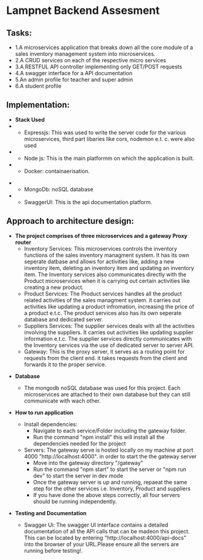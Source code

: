 # Lampnet Backend Assesment

## Tasks:

- 1.A microservices application that breaks down all the core module of a sales inventory management system into microservices.
- 2.A CRUD services on each of the respective micro services
- 3.A RESTFUL API controller implementing only GET/POST requests
- 4.A swagger interface for a API documentation
- 5.An admin profile for teacher and super admin
- 6.A student profile

## Implementation:

- **Stack Used**
- - Expressjs: This was used to write the server code for the various microservices, third part libaries like cors, nodemon e.t. c. were also used
- - Node js: This is the main platformm on which the application is built.
- - Docker: containaerisation.

* - MongoDb: noSQL database
* - SwaggerUI: This is the api documentation platform.

## Approach to architecture design:

- **The project comprises of three microservices and a gateway Proxy router**
  - Inventory Services:
    This microservices controls the inventory functions of the sales inventory managment system. It has its own seperate datbase and allows for activities like, adding a new inventory item, deleting an inventory item and updating an inventory item.
    The Inventory services also communicates directly with the Product microservices when it is carrying out certain activities like creating a new product.
  - Product Services:
    The Product services handles all the product related activities of the sales managment system. it carries out activities like updating a product infromation, increasing the price of a product e.t.c. The product services also has its own seperate database and dedicated server.
  - Suppliers Services:
    The supplier services deals with all the activities involving the suppliers. It carries out activities like updating supplier information e.t.c. The supplier services directly communicates with the Inventory services via the use of dedicated server to server API.
  - Gateway:
    This is the proxy server, it serves as a routing point for requests from the client end. it takes requests from the client and forwards it to the proper service.

* **Database**

  - The mongodb noSQL database was used for this project. Each microservices are attached to their own database but they can still communicate with wach other.

* **How to run application**

  - Install dependencies:
    - Navigate to each service/Folder including the gateway folder.
    - Run the command "npm install" this will install all the dependencies needed for the project
  - Servers:
    The gateway serve is hosted locally on my machine at port 4000 "http://localhost:4000". in order to start the the gateway server
    - Move into the gateway directory "/gateway"
    - Run the command "npm start" to start the server or "npm run dev" to start the server in dev mode
    - Once the gateway server is up and running, repaeat the same step for the other services i.e. Inventory, Product and suppliers
    - If you have done the above steps correctly, all four servers should be running independently.

* **Testing and Documentation**
  - Swagger Ui: The swagger UI interface contains a detailed documentation of all the API calls that can be madeon this project. This can be located by entering "http://localhost:4000/api-docs" into the browser of your URL.Please ensure all the servers are running before testing!.
